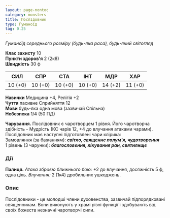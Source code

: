 ```yaml
---
layout: page-nontoc
category: monsters
title: Послідовник
type: Гуманоїд
tag: 0.25
---
```


_Гуманоїд середнього розміру (будь-яка раса), будь-який світогляд_  

**Клас захисту** 10    
**Пункти здоров'я** 2 (2к8)    
**Швидкість** 30 ф

| СИЛ     | СПР     | СТА     | ІНТ     | МДР     | ХАР     |
| ------- | ------- | ------- | ------- | ------- | ------- |
| 10 (+0) | 10 (+0) | 10 (+0) | 10 (+0) | 14 (+2) | 11 (+0) |

**Навички** Медицина +4, Релігія +2    
**Чуття** пасивне Сприйняття 12    
**Мови** будь-яка одна мова (зазвичай Спільна)    
**Небезпека** 1/4 (50 ПД)  

**Чарування.** Послідовник є чаротворцем 1 рівня. Його чаротворча здібність - Мудрість (КС чарів 12, +4 до влучання атаками чарами). Послідовник має наступні підготовлені чари клірика:    
Замовляння (за бажанням): **_світло, священне полум'я, чудотворення_**    
1 рівень (3 чарунки): **_благословення, лікування ран, святилище_**  

### Дії
**Палиця.** _Атака зброєю ближнього бою:_ +2 до влучання, досяжність 5 ф, одна ціль. _Влучання:_ 2 (1к4) дробильних ушкоджень.  

### Опис
Послідовники - це молодші члени духовенства, зазвичай підпорядковані священникам. Вони виконують у храмі різні функції і здобувають від своїх божеств незначні чаротворчі сили. 
